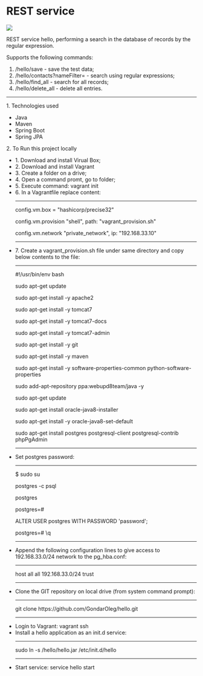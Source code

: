 <!DOCTYPE html>
<html lang="en">
<head>
    <meta charset="utf-8">
    <H1>REST service</H1>
</head>
<body>
<p><a href="https://travis-ci.org/GondarOleg/hello"><img
        src="https://travis-ci.org/GondarOleg/hello.svg?branch=master" style="max-width:100%;"></a>
<p>REST service hello, performing a search in the database of records by the regular expression.</p>
<p>Supports the following commands:</p>
<ol>
<li> /hello/save - save the test data;</li>
<li> /hello/contacts?nameFilter=<regex> - search using regular expressions;</li>
<li> /hello/find_all - search for all records;</li>
<li> /hello/delete_all - delete all entries.</li>
</ol>
<hr>
<p>1. Technologies used</p>
<ul>
<li>Java</li>
<li>Maven</li>
<li>Spring Boot</li>
<li>Spring JPA</li>
</ul>
<p>2. To Run this project locally</p>
<ul>
<li>1. Download and install Virual Box;</li>
<li>2. Download and install Vagrant</li>
<li>3. Create a folder on a drive;</li>
<li>4. Open a command promt, go to folder;</li>
<li>5. Execute command: vagrant init</li>
<li>6. In a Vagrantfile replace content:</li>
<hr noshade>
<p>config.vm.box = "hashicorp/precise32"</p>
<p>config.vm.provision "shell", path: "vagrant_provision.sh"</p>
<p>config.vm.network "private_network", ip: "192.168.33.10"</p>
<hr noshade>
<li>7. Create a vagrant_provision.sh file under same directory and copy below contents to the file:</li>
<hr noshade>
<p>#!/usr/bin/env bash
<p>sudo apt-get update</p>
<p>sudo apt-get install -y apache2</p>
<p>sudo apt-get install -y tomcat7</p>
<p>sudo apt-get install -y tomcat7-docs</p>
<p>sudo apt-get install -y tomcat7-admin</p>
<p>sudo apt-get install -y git</p>
<p>sudo apt-get install -y maven</p>
<p>sudo apt-get install -y software-properties-common python-software-properties</p>
<p>sudo add-apt-repository ppa:webupd8team/java -y</p>
<p>sudo apt-get update</p>
<p>sudo apt-get install oracle-java8-installer</p>
<p>sudo apt-get install -y oracle-java8-set-default</p>
<p>sudo apt-get install postgres postgresql-client postgresql-contrib phpPgAdmin</p>
<hr noshade>
<li>Set postgres password:</li>
<hr noshade>
<p>$ sudo su </p>
<p>postgres -c psql </p>
<p>postgres</p>
<p>postgres=# </p>
<p>ALTER USER postgres WITH PASSWORD 'password';</p>
<p>postgres=# \q</p>
<hr noshade>
<li>Append the following configuration lines to give access to 192.168.33.0/24 network to the pg_hba.conf:</li>
<hr noshade>
host all all 192.168.33.0/24 trust
<hr noshade>
<li>Clone the GIT repository on local drive (from system command prompt):</li>
<hr noshade>
<p>git clone https://github.com/GondarOleg/hello.git</p>
<hr noshade>
<li>Login to Vagrant: vagrant ssh</li>
<li>Install a hello application as an init.d service:</li> 
<hr noshade>
<p>sudo ln -s /hello/hello.jar /etc/init.d/hello</p>
<hr noshade>
<li>Start service: service hello start</li>
</ul>
</body>
</html>